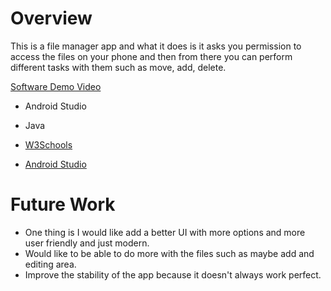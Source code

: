 # Overview

This is a file manager app and what it does is it
asks you permission to access the files on your phone and then from there you can perform different
tasks with them such as move, add, delete.

[Software Demo Video](http://youtube.link.goes.here)

* Android Studio
* Java


* [W3Schools](https://www.w3schools.com/)
* [Android Studio](https://developer.android.com/studio)

# Future Work
* One thing is I would like add a better UI with more options and more user friendly and just modern.
* Would like to be able to do more with the files such as maybe add and editing area.
* Improve the stability of the app because it doesn't always work perfect.